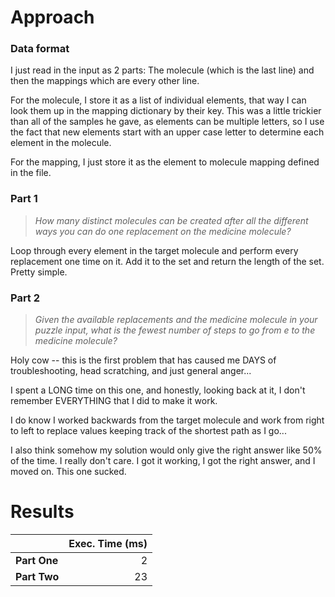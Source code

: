 # Approach
### Data format

I just read in the input as 2 parts: The molecule (which is the last line) and then the mappings which are every other line.

For the molecule, I store it as a list of individual elements, that way I can look them up in the mapping dictionary by their
key. This was a little trickier than all of the samples he gave, as elements can be multiple letters, so I use the fact that
new elements start with an upper case letter to determine each element in the molecule.

For the mapping, I just store it as the element to molecule mapping defined in the file.

### Part 1
> _How many distinct molecules can be created after all the different ways you can do one replacement on the medicine molecule?_

Loop through every element in the target molecule and perform every replacement one time on it. Add it to the set and
return the length of the set. Pretty simple.

### Part 2
> _Given the available replacements and the medicine molecule in your puzzle input, what is the fewest number of steps to go from e to the medicine molecule?_

Holy cow -- this is the first problem that has caused me DAYS of troubleshooting, head scratching, and just general anger...

I spent a LONG time on this one, and honestly, looking back at it, I don't remember EVERYTHING that I did to make it work.

I do know I worked backwards from the target molecule and work from right to left to replace values keeping track of the shortest
path as I go...

I also think somehow my solution would only give the right answer like 50% of the time. I really don't care. I got it working,
I got the right answer, and I moved on. This one sucked.

# Results

|              | Exec. Time (ms) |
|--------------|----------------:|
| **Part One** |               2 |
| **Part Two** |              23 |

